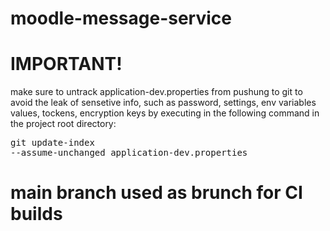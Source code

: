 # moodle-message-service

# IMPORTANT!
make sure to untrack application-dev.properties from pushung to git to avoid the leak of sensetive info, such as 
password, 
settings, 
env variables values, 
tockens,
encryption keys
by executing in the following command in the project root directory:
    <pre>git update-index --assume-unchanged application-dev.properties</pre>

# main branch used as brunch for CI builds
